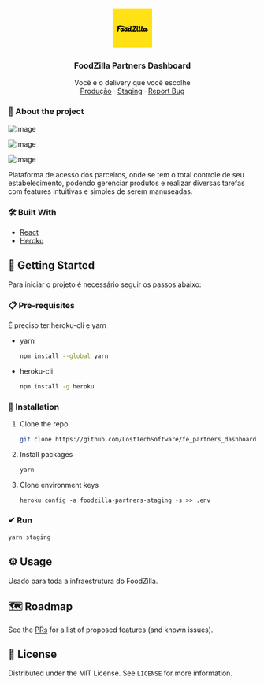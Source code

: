 <!-- PROJECT LOGO -->
<br />
<p align="center">
  <a href="https://github.com/othneildrew/Best-README-Template">
    <img src="images/icon.png" alt="Logo" width="80" height="80">
  </a>

  <h3 align="center">FoodZilla Partners Dashboard</h3>

  <p align="center">
    Você é o delivery que você escolhe
    <br />
    <a href="https://partners.foodzilla.com.br">Produção</a>
    ·
    <a href="https://staging-partners.foodzilla.com.br">Staging</a>
    ·
    <a href="https://helpcenter.foodzilla.com.br">Report Bug</a>
  </p>
</p>



<!-- ABOUT THE PROJECT -->

### 🔔 About the project

![image](https://user-images.githubusercontent.com/37854189/127578542-4ef1d3d4-a870-465e-85bc-6a032a385972.png)


![image](https://user-images.githubusercontent.com/37854189/127584918-b6c7869e-bdda-4270-807d-4f67868e71ec.png)


![image](https://user-images.githubusercontent.com/37854189/127584997-5a1f68ba-32d8-464d-9ce7-043c94bd9803.png)



Plataforma de acesso dos parceiros, onde se tem o total controle de seu estabelecimento, podendo gerenciar produtos e realizar diversas tarefas com features intuitivas e simples de serem manuseadas.

### 🛠️ Built With

- [React](https://pt-br.reactjs.org/)
- [Heroku](https://heroku.coms)

<!-- GETTING STARTED -->

## 🚀 Getting Started

Para iniciar o projeto é necessário seguir os passos abaixo:

### 📋 Pre-requisites

É preciso ter heroku-cli e yarn

- yarn

  ```sh
  npm install --global yarn
  ```

- heroku-cli
  ```sh
  npm install -g heroku
  ```

### 🔧 Installation

1. Clone the repo
   ```sh
   git clone https://github.com/LostTechSoftware/fe_partners_dashboard
   ```
2. Install packages
   ```sh
   yarn
   ```
3. Clone environment keys
   ```JS
   heroku config -a foodzilla-partners-staging -s >> .env
   ```
### ✔ Run

```bash
yarn staging
```

<!-- USAGE EXAMPLES -->

## ⚙️ Usage

Usado para toda a infraestrutura do FoodZilla.

<!-- ROADMAP -->

## 🗺 Roadmap

See the [PRs](https://github.com/LostTechSoftware/fe_partners_dashboard/pulls) for a list of proposed features (and known issues).

<!-- CONTRIBUTING -->

## 📄 License

Distributed under the MIT License. See `LICENSE` for more information.

<!-- CONTACT -->

<!-- MARKDOWN LINKS & IMAGES -->

[product-screenshot]: images/screenshot.png

